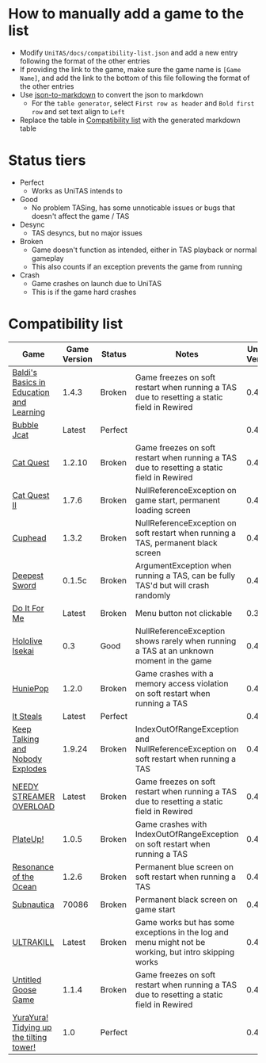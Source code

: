 # How to manually add a game to the list
- Modify `UniTAS/docs/compatibility-list.json` and add a new entry following the format of the other entries
- If providing the link to the game, make sure the game name is `[Game Name]`, and add the link to the bottom of this file following the format of the other entries
- Use [json-to-markdown](https://tableconvert.com/json-to-markdown) to convert the json to markdown
  - For the `table generator`, select `First row as header` and `Bold first row` and set text align to `Left`
- Replace the table in [Compatibility list](#compatibility-list) with the generated markdown table

# Status tiers
- Perfect
  - Works as UniTAS intends to
- Good
  - No problem TASing, has some unnoticable issues or bugs that doesn't affect the game / TAS
- Desync
  - TAS desyncs, but no major issues
- Broken
  - Game doesn't function as intended, either in TAS playback or normal gameplay
  - This also counts if an exception prevents the game from running
- Crash
  - Game crashes on launch due to UniTAS
  - This is if the game hard crashes

# Compatibility list
| **Game**                                   | **Game Version** | **Status** | **Notes**                                                                                             | **UniTAS Version** |
|--------------------------------------------|------------------|------------|-------------------------------------------------------------------------------------------------------|--------------------|
| [Baldi's Basics in Education and Learning] | 1.4.3            | Broken     | Game freezes on soft restart when running a TAS due to resetting a static field in Rewired            | 0.4.0              |
| [Bubble Jcat]                              | Latest           | Perfect    |                                                                                                       | 0.4.0              |
| [Cat Quest]                                | 1.2.10           | Broken     | Game freezes on soft restart when running a TAS due to resetting a static field in Rewired            | 0.4.0              |
| [Cat Quest II]                             | 1.7.6            | Broken     | NullReferenceException on game start, permanent loading screen                                        | 0.4.0              |
| [Cuphead]                                  | 1.3.2            | Broken     | NullReferenceException on soft restart when running a TAS, permanent black screen                     | 0.4.0              |
| [Deepest Sword]                            | 0.1.5c           | Broken     | ArgumentException when running a TAS, can be fully TAS'd but will crash randomly                      | 0.4.0              |
| [Do It For Me]                             | Latest           | Broken     | Menu button not clickable                                                                             | 0.3.0              |
| [Hololive Isekai]                          | 0.3              | Good       | NullReferenceException shows rarely when running a TAS at an unknown moment in the game               | 0.4.0              |
| [HuniePop]                                 | 1.2.0            | Broken     | Game crashes with a memory access violation on soft restart when running a TAS                        | 0.4.0              |
| [It Steals]                                | Latest           | Perfect    |                                                                                                       | 0.4.0              |
| [Keep Talking and Nobody Explodes]         | 1.9.24           | Broken     | IndexOutOfRangeException and NullReferenceException on soft restart when running a TAS                | 0.4.0              |
| [NEEDY STREAMER OVERLOAD]                  | Latest           | Broken     | Game freezes on soft restart when running a TAS due to resetting a static field in Rewired            | 0.4.0              |
| [PlateUp!]                                 | 1.0.5            | Broken     | Game crashes with IndexOutOfRangeException on soft restart when running a TAS                         | 0.4.0              |
| [Resonance of the Ocean]                   | 1.2.6            | Broken     | Permanent blue screen on soft restart when running a TAS                                              | 0.4.0              |
| [Subnautica]                               | 70086            | Broken     | Permanent black screen on game start                                                                  | 0.4.0              |
| [ULTRAKILL]                                | Latest           | Broken     | Game works but has some exceptions in the log and menu might not be working, but intro skipping works | 0.4.0              |
| [Untitled Goose Game]                      | 1.1.4            | Broken     | Game freezes on soft restart when running a TAS due to resetting a static field in Rewired            | 0.4.0              |
| [YuraYura! Tidying up the tilting tower!]  | 1.0              | Perfect    |                                                                                                       | 0.4.0              |

[Baldi's Basics in Education and Learning]: https://basically-games.itch.io/baldis-basics
[Bubble Jcat]: https://joysugamu.itch.io/bubble-jcat
[Cat Quest]: https://store.steampowered.com/app/593280/Cat_Quest/
[Cat Quest II]: https://store.steampowered.com/app/914710/Cat_Quest_II/
[Cuphead]: https://store.steampowered.com/app/268910/Cuphead/
[Deepest Sword]: https://cosmicadventuresquad.itch.io/deepest-sword
[Do It For Me]: https://lixiangames.itch.io/doitforme
[Hololive Isekai]: https://drweam.itch.io/hololive-isekai
[HuniePop]: https://store.steampowered.com/app/339800/HuniePop/
[It Steals]: https://store.steampowered.com/app/1349060/It_Steals/
[Keep Talking and Nobody Explodes]: https://store.steampowered.com/app/341800/Keep_Talking_and_Nobody_Explodes/
[NEEDY STREAMER OVERLOAD]: https://store.steampowered.com/app/1451940/NEEDY_STREAMER_OVERLOAD/
[PlateUp!]: https://store.steampowered.com/app/1599600/PlateUp/
[Resonance of the Ocean]: https://uimss.itch.io/resonance-of-the-ocean
[Subnautica]: https://store.steampowered.com/app/264710/Subnautica/
[ULTRAKILL]: https://store.steampowered.com/app/1229490/ULTRAKILL/
[Untitled Goose Game]: https://store.steampowered.com/app/837470/Untitled_Goose_Game/
[YuraYura! Tidying up the tilting tower!]: https://cornflowerblue.itch.io/yurayura-tidying-up-the-tilting-tower

